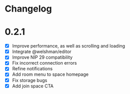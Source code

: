 # Changelog

# 0.2.1

- [x] Improve performance, as well as scrolling and loading
- [x] Integrate @welshman/editor
- [x] Improve NIP 29 compatibility
- [x] Fix incorrect connection errors
- [x] Refine notifications
- [x] Add room menu to space homepage
- [x] Fix storage bugs
- [x] Add join space CTA
